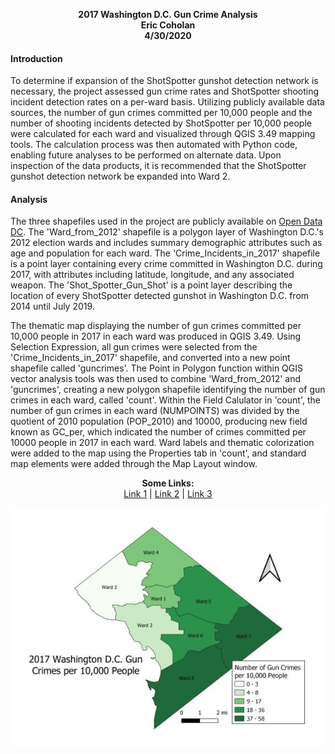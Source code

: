 <p align="center">
  <b>2017 Washington D.C. Gun Crime Analysis</b><br>
  <b>Eric Coholan</b><br>
  <b>4/30/2020</b><br>
</p>


#### Introduction
To determine if expansion of the ShotSpotter gunshot detection network is necessary, the project assessed gun crime rates and ShotSpotter shooting incident detection rates on a per-ward basis. Utilizing publicly available data sources, the number of gun crimes committed per 10,000 people and the number of shooting incidents detected by ShotSpotter per 10,000 people were calculated for each ward and visualized through QGIS 3.49 mapping tools. The calculation process was then automated with Python code, enabling future analyses to be performed on alternate data. Upon inspection of the data products, it is recommended that the ShotSpotter gunshot detection network be expanded into Ward 2.

#### Analysis
The three shapefiles used in the project are publicly available on [Open Data DC](http://opendata.dc.gov). The 'Ward_from_2012' shapefile is a polygon layer of Washington D.C.'s 2012 election wards and includes summary demographic attributes such as age and population for each ward. The 'Crime_Incidents_in_2017' shapefile is a point layer containing every crime committed in Washington D.C. during 2017, with attributes including latitude, longitude, and any associated weapon. The 'Shot_Spotter_Gun_Shot' is a point layer describing the location of every ShotSpotter detected gunshot in Washington D.C. from 2014 until July 2019.

The thematic map displaying the number of gun crimes committed per 10,000 people in 2017 in each ward was produced in QGIS 3.49. Using Selection Expression, all gun crimes were selected from the 'Crime_Incidents_in_2017' shapefile, and converted into a new point shapefile called 'guncrimes'. The Point in Polygon function within QGIS vector analysis tools was then used to combine 'Ward_from_2012' and 'guncrimes', creating a new polygon shapefile identifying the number of gun crimes in each ward, called 'count'. Within the Field Calulator in 'count', the number of gun crimes in each ward (NUMPOINTS) was divided by the quotient of 2010 population (POP_2010) and 10000, producing new field known as GC_per, which indicated the number of crimes committed per 10000 people in 2017 in each ward. Ward labels and thematic colorization were added to the map using the Properties tab in 'count', and standard map elements were added through the Map Layout window.

<p align="center">
  <b>Some Links:</b><br>
  <a href="#">Link 1</a> |
  <a href="#">Link 2</a> |
  <a href="#">Link 3</a>
  <br><br>
  <img src="https://github.com/ecoholan/682_Final/blob/master/GC.jpg">
</p>
